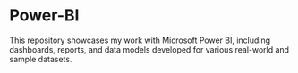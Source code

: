 # Power-BI
This repository showcases my work with Microsoft Power BI, including dashboards, reports, and data models developed for various real-world and sample datasets.
